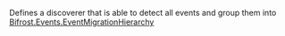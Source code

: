 Defines a discoverer that is able to detect all events and group them into [Bifrost.Events.EventMigrationHierarchy](Bifrost.Events.EventMigrationHierarchy)